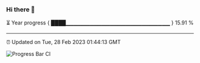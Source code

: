 ### Hi there 👋

⏳ Year progress { ████▁▁▁▁▁▁▁▁▁▁▁▁▁▁▁▁▁▁▁▁▁▁▁▁▁▁ } 15.91 %

---

⏰ Updated on Tue, 28 Feb 2023 01:44:13 GMT

![Progress Bar CI](https://github.com/ZhaoGui/ZhaoGui/workflows/Progress%20Bar%20CI/badge.svg)
